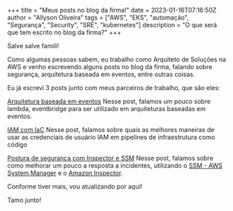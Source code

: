 +++
title = "Meus posts no blog da firma!"
date = 2023-01-16T07:16:50Z
author = "Allyson Oliveira"
tags = ["AWS", "EKS", "automação", "Segurança", "Security", "SRE", "kubernetes"]
description = "O que será que tem escrito no blog da firma?"
+++

Salve salve famili! 

Como algumas pessoas sabem, eu trabalho como Arquiteto de Soluções na AWS e venho escrevendo alguns posts no blog da firma, falando sobre segurança, arquitetura baseada em eventos, entre outras coisas. 

Eu já escrevi 3 posts junto com meus parceiros de trabalho, que são eles: 

[Arquitetura baseada em eventos](https://aws.amazon.com/pt/blogs/aws-brasil/criando-uma-arquitetura-baseada-em-eventos-utilizando-amazon-eventbridge-e-amazon-lambda/)
Nesse post, falamos um pouco sobre lambda, eventbridge para ser utilizado em arquiteturas baseadas em eventos.

[IAM com IaC](https://aws.amazon.com/pt/blogs/aws-brasil/use-suas-credenciais-de-usuarios-iam-de-forma-mais-segura-com-infraestrutura-como-codigo/)
Nesse post, falamos sobre quais as melhores maneiras de usar as credenciais de usuário IAM em pipelines de infraestrutura como código

[Postura de segurança com Inspector e SSM](https://aws.amazon.com/pt/blogs/aws-brasil/como-automatizar-a-deteccao-de-vulnerabilidades-com-amazon-inspector-e-automatizar-a-remediacao-com-aws-system-manager/)
Nesse post, falamos sobre como melhorar um pouco a resposta a incidentes, utilizando o [SSM - AWS System Manager](https://aws.amazon.com/pt/systems-manager/) e o [Amazon Inspector](https://aws.amazon.com/pt/inspector/). 

Conforme tiver mais, vou atualizando por aqui! 

Tamo junto! 